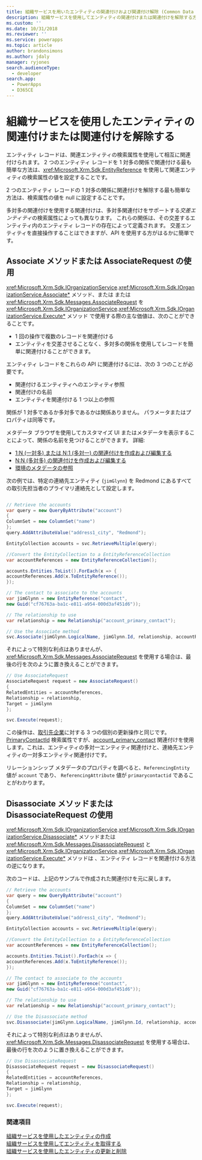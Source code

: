 ```yaml
---
title: 組織サービスを用いたエンティティの関連付けおよび関連付け解除 (Common Data Service) | Microsoft Docs
description: 組織サービスを使用してエンティティの関連付けまたは関連付けを解除する方法
ms.custom: ''
ms.date: 10/31/2018
ms.reviewer: ''
ms.service: powerapps
ms.topic: article
author: brandonsimons
ms.author: jdaly
manager: ryjones
search.audienceType:
  - developer
search.app:
  - PowerApps
  - D365CE
---
```

# <a name="associate-and-disassociate-entities-using-the-organization-service"></a>組織サービスを使用したエンティティの関連付けまたは関連付けを解除する

エンティティ レコードは、関連エンティティの検索属性を使用して相互に関連付けられます。 2 つのエンティティ レコードを 1 対多の関係で関連付ける最も簡単な方法は、<xref:Microsoft.Xrm.Sdk.EntityReference> を使用して関連エンティティの検索属性の値を設定することです。

2 つのエンティティ レコードの 1 対多の関係に関連付けを解除する最も簡単な方法は、検索属性の値を null に設定することです。

多対多の関連付けを使用する関連付けは、多対多関連付けをサポートする*交差エンティティ*の検索属性によっても異なります。 これらの関係は、その交差するエンティティ内のエンティティ レコードの存在によって定義されます。 交差エンティティを直接操作することはできますが、API を使用する方がはるかに簡単です。

## <a name="use-the-associate-method-or-associaterequest"></a>Associate メソッドまたは AssociateRequest の使用

<xref:Microsoft.Xrm.Sdk.IOrganizationService>.<xref:Microsoft.Xrm.Sdk.IOrganizationService.Associate*> メソッド、または または <xref:Microsoft.Xrm.Sdk.Messages.AssociateRequest> を <xref:Microsoft.Xrm.Sdk.IOrganizationService>.<xref:Microsoft.Xrm.Sdk.IOrganizationService.Execute*> メソッド で使用する際の主な価値は、次のことができることです。

- 1 回の操作で複数のレコードを関連付ける
- エンティティを交差させることなく、多対多の関係を使用してレコードを簡単に関連付けることができます。

エンティティ レコードをこれらの API に関連付けるには、次の 3 つのことが必要です。

- 関連付けるエンティティへのエンティティ参照
- 関連付けの名前
- エンティティを関連付ける 1 つ以上の参照

関係が 1 対多であるか多対多であるかは関係ありません。 パラメータまたはプロパティは同等です。

メタデータ ブラウザを使用してカスタマイズ UI またはメタデータを表示することによって、関係の名前を見つけることができます。 詳細: 

- [1:N (一対多) または N:1 (多対一) の関連付けを作成および編集する](../../../maker/common-data-service/create-edit-1n-relationships.md)
- [N:N (多対多) の関連付けを作成および編集する](../../../maker/common-data-service/create-edit-nn-relationships.md)
- [環境のメタデータの参照](../browse-your-metadata.md)

次の例では、特定の連絡先エンティティ (`jimGlynn`) を Redmond にあるすべての取引先担当者のプライマリ連絡先として設定します。


```csharp

// Retrieve the accounts
var query = new QueryByAttribute("account")
{
ColumnSet = new ColumnSet("name")
};
query.AddAttributeValue("address1_city", "Redmond");

EntityCollection accounts = svc.RetrieveMultiple(query);

//Convert the EntityCollection to a EntityReferenceCollection
var accountReferences = new EntityReferenceCollection();

accounts.Entities.ToList().ForEach(x => {
accountReferences.Add(x.ToEntityReference());
});

// The contact to associate to the accounts
var jimGlynn = new EntityReference("contact", 
new Guid("cf76763a-ba1c-e811-a954-000d3af451d6"));

// The relationship to use
var relationship = new Relationship("account_primary_contact");

// Use the Associate method
svc.Associate(jimGlynn.LogicalName, jimGlynn.Id, relationship, accountReferences);
```
それによって特別な利点はありませんが、<xref:Microsoft.Xrm.Sdk.Messages.AssociateRequest> を使用する場合は、最後の行を次のように置き換えることができます。


```csharp
// Use AssociateRequest
AssociateRequest request = new AssociateRequest()
{
RelatedEntities = accountReferences,
Relationship = relationship,
Target = jimGlynn
};

svc.Execute(request);
```

この操作は、[取引先企業](../reference/entities/account.md)に対する 3 つの個別の更新操作と同じです。[PrimaryContactId](../reference/entities/account.md#BKMK_PrimaryContactId) 検索属性ですが、[account_primary_contact](../reference/entities/contact.md#BKMK_account_primary_contact) 関連付けを使用します。これは、エンティティの多対一エンティティ関連付けと、連絡先エンティティの一対多エンティティ関連付けです。

リレーションシップ メタデータのプロパティを調べると、`ReferencingEntity` 値が `account` であり、 `ReferencingAttribute` 値が `primarycontactid` であることがわかります。


## <a name="use-the-disassociate-method-or-disassociaterequest"></a>Disassociate メソッドまたは DisassociateRequest の使用

<xref:Microsoft.Xrm.Sdk.IOrganizationService>.<xref:Microsoft.Xrm.Sdk.IOrganizationService.Disassociate*> メソッドまたは <xref:Microsoft.Xrm.Sdk.Messages.DisassociateRequest> と <xref:Microsoft.Xrm.Sdk.IOrganizationService>.<xref:Microsoft.Xrm.Sdk.IOrganizationService.Execute*> メソッドは 、エンティティ レコードを関連付ける方法の逆になります。

次のコードは、上記のサンプルで作成された関連付けを元に戻します。


```csharp
// Retrieve the accounts
var query = new QueryByAttribute("account")
{
ColumnSet = new ColumnSet("name")
};
query.AddAttributeValue("address1_city", "Redmond");

EntityCollection accounts = svc.RetrieveMultiple(query);

//Convert the EntityCollection to a EntityReferenceCollection
var accountReferences = new EntityReferenceCollection();

accounts.Entities.ToList().ForEach(x => {
accountReferences.Add(x.ToEntityReference());
});

// The contact to associate to the accounts
var jimGlynn = new EntityReference("contact", 
new Guid("cf76763a-ba1c-e811-a954-000d3af451d6"));

// The relationship to use
var relationship = new Relationship("account_primary_contact");

// Use the Disassociate method
svc.Disassociate(jimGlynn.LogicalName, jimGlynn.Id, relationship, accountReferences);
```
それによって特別な利点はありませんが、<xref:Microsoft.Xrm.Sdk.Messages.DisassociateRequest> を使用する場合は、最後の行を次のように置き換えることができます。

```csharp
// Use DisassociateRequest
DisassociateRequest request = new DisassociateRequest()
{
RelatedEntities = accountReferences,
Relationship = relationship,
Target = jimGlynn
};

svc.Execute(request);
```

### <a name="see-also"></a>関連項目

[組織サービスを使用したエンティティの作成](entity-operations-create.md)<br />
[組織サービスを使用してエンティティを取得する](entity-operations-retrieve.md)<br />
[組織サービスを使用したエンティティの更新と削除](entity-operations-update-delete.md)<br />
